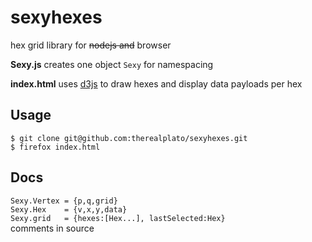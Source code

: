 sexyhexes
=========
hex grid library for ~~nodejs and~~ browser

**Sexy.js** creates one object `Sexy` for namespacing

**index.html** uses [d3js](http://d3js.org/) to draw hexes and display data
payloads per hex

## Usage
`$ git clone git@github.com:therealplato/sexyhexes.git`  
`$ firefox index.html`

## Docs
`Sexy.Vertex = {p,q,grid}`  
`Sexy.Hex    = {v,x,y,data}`  
`Sexy.grid   = {hexes:[Hex...], lastSelected:Hex}`  
comments in source  
